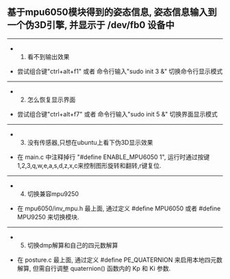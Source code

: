 
## 基于mpu6050模块得到的姿态信息, 姿态信息输入到一个伪3D引擎, 并显示于 /dev/fb0 设备中

---

* 1. 看不到输出效果

* 尝试组合键"ctrl+alt+f1" 或者 命令行输入"sudo init 3 &" 切换命令行显示模式

---

* 2. 怎么恢复显示界面

* 尝试组合键"ctrl+alt+f7" 或者 命令行输入"sudo init 5 &" 切换界面显示模式

---

* 3. 没有传感器,只想在ubuntu上看下伪3D显示效果

* 在 main.c 中注释掉行 "#define ENABLE_MPU6050 1", 运行时通过按键1,2,3,q,w,e,a,s,d,z,x,c来控制图形旋转和翻转,r键复位.

---

* 4. 切换兼容mpu9250

* 在 mpu6050/inv_mpu.h 最上面, 通过定义 #define MPU6050 或者 #define MPU9250 来切换模块.

---

* 5. 切换dmp解算和自己的四元数解算

* 在 posture.c 最上面, 通过定义 #define PE_QUATERNION 来启用本地四元数解算, 但需自行调整 quaternion() 函数内的 Kp 和 Ki 参数.

